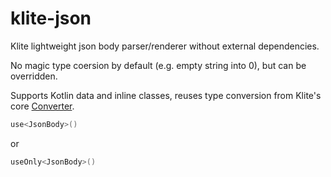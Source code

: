 # klite-json

Klite lightweight json body parser/renderer without external dependencies.

No magic type coersion by default (e.g. empty string into 0), but can be overridden.

Supports Kotlin data and inline classes, reuses type conversion from Klite's core [Converter](../core/src/Converter.kt).

```kotlin
use<JsonBody>()
```
or
```kotlin
useOnly<JsonBody>()
```
